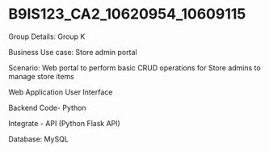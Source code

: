 # B9IS123_CA2_10620954_10609115

Group Details: Group K

Business Use case: Store admin portal

Scenario: Web portal to perform basic CRUD operations for Store admins to manage store items

Web Application User Interface

Backend Code- Python

Integrate - API (Python Flask API)

Database: MySQL